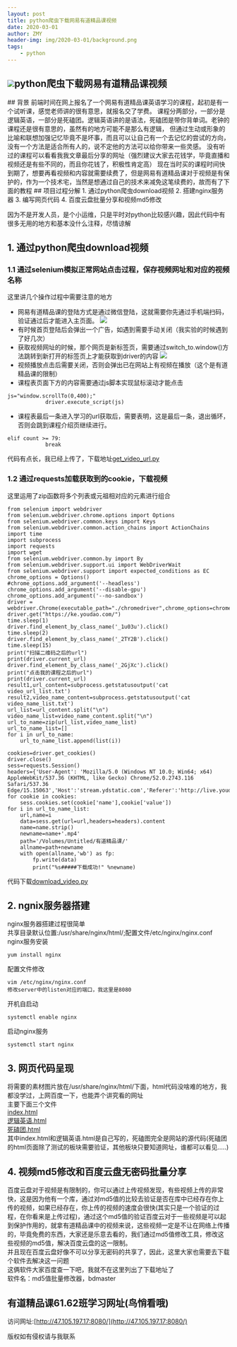 ```yaml
---
layout: post
title: python爬虫下载网易有道精品课视频
date: 2020-03-01
author: ZMY
header-img: img/2020-03-01/background.png
tags:
    - python
---
```

## <img class="original" src='https://raw.githubusercontent.com/276622709/276622709.github.io/master/img/original.png'>python爬虫下载网易有道精品课视频
<div id="toc"></div>
## 背景
前端时间在网上报名了一个网易有道精品课英语学习的课程，起初是有一个试听课，感觉老师讲的很有意思，就报名交了学费。    
课程分两部分，一部分是逻辑英语，一部分是死磕团。逻辑英语讲的是语法，死磕团是带你背单词。老钟的课程还是很有意思的，虽然有的地方可能不是那么有逻辑，  
但通过生动或形象的比喻和联想加强记忆毕竟不是坏事，而且可以让自己有一个去记忆的尝试的方向，没有一个方法是适合所有人的，说不定他的方法可以给你带来一些灵感。  
没有听过的课程可以看看我我文章最后分享的网址（强烈建议大家去花钱学，毕竟直播和视频还是有些不同的，而且你花钱了，积极性肯定高）  
现在当时买的课程时间快到期了，想要再看视频和内容就需要续费了，但是网易有道精品课对于视频是有保护的，作为一个技术宅，当然是想通过自己的技术来减免这笔续费的，故而有了下面的教程  
## 项目过程分解
1. 通过python爬虫download视频  
2. 搭建nginx服务器  
3. 编写网页代码
4. 百度云盘批量分享和视频md5修改  
  
因为不是开发人员，是个小运维，只是平时对python比较感兴趣，因此代码中有很多无用的地方和基本没什么注释，尽情谅解  
## 1. 通过python爬虫download视频  
### 1.1 通过selenium模拟正常网站点击过程，保存视频网址和对应的视频名称 
这里讲几个操作过程中需要注意的地方   
+ 网易有道精品课的登陆方式是通过微信登陆，这就需要你先通过手机端扫码，验证通过后才能进入主页面。
![](https://raw.githubusercontent.com/276622709/276622709.github.io/master/img/2020-03-01/1.png)
+ 有时候首页登陆后会弹出一个广告，如遇到需要手动关闭（我实验的时候遇到了好几次）
+ 获取视频网址的时候，那个网页是新标签页，需要通过switch_to.window()方法跳转到新打开的标签页上才能获取到driver的内容
![](https://raw.githubusercontent.com/276622709/276622709.github.io/master/img/2020-03-01/4.png)
+ 视频播放点击后需要关闭，否则会弹出已在网站上有视频在播放（这个是有道精品课的限制）
+ 课程表页面下方的内容需要通过js脚本实现鼠标滚动才能点击  
```
js="window.scrollTo(0,400);"
            driver.execute_script(js)
```
+ 课程表最后一条进入学习的url获取后，需要表明，这是最后一条，退出循环，否则会跳到课程介绍页继续进行。
```
elif count >= 79:
            break
```            
代码有点长，我已经上传了，下载地址[get_video_url.py](https://raw.githubusercontent.com/276622709/276622709.github.io/master/code/2020-03-01/get_video_url.py)

### 1.2 通过requests加载获取到的cookie，下载视频
这里运用了zip函数将多个列表或元祖相对应的元素进行组合
```
from selenium import webdriver
from selenium.webdriver.chrome.options import Options
from selenium.webdriver.common.keys import Keys
from selenium.webdriver.common.action_chains import ActionChains
import time
import subprocess
import requests
import wget
from selenium.webdriver.common.by import By
from selenium.webdriver.support.ui import WebDriverWait
from selenium.webdriver.support import expected_conditions as EC
chrome_options = Options()
#chrome_options.add_argument('--headless')
chrome_options.add_argument('--disable-gpu')
chrome_options.add_argument('--no-sandbox')
driver = webdriver.Chrome(executable_path="./chromedriver",chrome_options=chrome_options)
driver.get("https://ke.youdao.com/")
time.sleep(1)
driver.find_element_by_class_name('_1u03u').click()
time.sleep(2)
driver.find_element_by_class_name('_2TY2B').click()
time.sleep(15)
print("扫描二维码之后的url")
print(driver.current_url)
driver.find_element_by_class_name('_2GjXc').click()
print("点击我的课程之后的url")
print(driver.current_url)
result1,url_content=subprocess.getstatusoutput('cat video_url_list.txt')
result2,video_name_content=subprocess.getstatusoutput('cat video_name_list.txt')
url_list=url_content.split("\n")
video_name_list=video_name_content.split("\n")
url_to_name=zip(url_list,video_name_list)
url_to_name_list=[]
for i in url_to_name:
    url_to_name_list.append(list(i))

cookies=driver.get_cookies()
driver.close()
sess=requests.Session()
headers={'User-Agent': 'Mozilla/5.0 (Windows NT 10.0; Win64; x64) AppleWebKit/537.36 (KHTML, like Gecko) Chrome/52.0.2743.116 Safari/537.36 Edge/15.15063','Host':'stream.ydstatic.com','Referer':'http://live.youdao.com/live/index.html'}
for cookie in cookies:
    sess.cookies.set(cookie['name'],cookie['value'])
for i in url_to_name_list:
    url,name=i
    data=sess.get(url=url,headers=headers).content
    name=name.strip()
    newname=name+'.mp4'
    path='/Volumes/Untitled/有道精品课/'
    allname=path+newname
    with open(allname,'wb') as fp:
        fp.write(data)
        print("%s#####下载成功!" %newname)
```
代码下载[download_video.py](https://raw.githubusercontent.com/276622709/276622709.github.io/master/code/2020-03-01/download_video.py)
## 2. ngnix服务器搭建
nginx服务器搭建过程很简单  
共享目录默认位置:/usr/share/nginx/html/;配置文件/etc/nginx/nginx.conf
nginx服务安装    
```
yum install nginx
```
配置文件修改  
```
vim /etc/nginx/nginx.conf
修改server中的listen对应的端口，我这里是8080
```
开机自启动  
```
systemctl enable nginx
```
启动nginx服务  
```
systemctl start nginx
```
## 3. 网页代码呈现
将需要的素材图片放在/usr/share/nginx/html/下面，html代码没啥难的地方，我都没学过，上网百度一下，也能弄个讲究看的网址  
主要下面三个文件  
[index.html](https://raw.githubusercontent.com/276622709/276622709.github.io/master/code/2020-03-01/index.html)  
[逻辑英语.html](https://raw.githubusercontent.com/276622709/276622709.github.io/master/code/2020-03-01/逻辑英语.html)  
[死磕团.html](https://raw.githubusercontent.com/276622709/276622709.github.io/master/code/2020-03-01/死磕团.html)  
其中index.html和逻辑英语.html是自己写的，死磕图完全是网站的源代码(死磕团的html页面除了测试的板块需要验证，其他板块只要知道网址，谁都可以看见.....)  
## 4. 视频md5修改和百度云盘无密码批量分享
百度云盘对于视频是有限制的，你可以通过上传视频发现，有些视频上传的非常快，这是因为他有一个库，通过对md5值的比较去验证是否在库中已经存在你上传的视频，如果已经存在，你上传的视频的速度会很快(其实只是一个验证的过程，在你看来是上传过程)，通过这个md5值的验证百度云对于一些视频是可以起到保护作用的，就拿有道精品课中的视频来说，这些视频一定是不让在网络上传播的，毕竟免费的东西，大家还是乐意去看的，我们通过md5值修改工具，修改这些视频的md5值，解决百度云盘的这一限制。  
并且现在百度云盘好像不可以分享无密码的共享了，因此，这里大家也需要去下载个软件去解决这一问题    
这俩软件大家百度查一下吧，我就不在这里列出了下载地址了    
软件名：md5值批量修改器，bdmaster    
## 有道精品课61.62班学习网址(鸟悄看哦)
访问网址:[http://47.105.197.17:8080/](http://47.105.197.17:8080/)  

版权如有侵权请与我联系  
